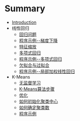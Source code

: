 # Summary

* [Introduction](README.md)
* 线性回归
   * [回归问题](线性回归/articles/回归问题.md)
   * [程序示例--梯度下降](线性回归/codes/梯度下降.md)
   * [特征缩放](线性回归/articles/特征缩放.md)
   * [多项式回归](线性回归/articles/多项式回归.md)
   * [程序示例--多项式回归](线性回归/codes/多项式回归.md)
   * [欠拟合与过拟合](线性回归/articles/欠拟合与过拟合.md)
   * [程序示例--局部加权线性回归](线性回归/codes/局部加权线性回归.md)
* K-Means
   * [无监督学习](KMeans/articles/无监督学习.md)
   * [K-Means算法步骤](KMeans/articles/K-Means算法步骤.md)
   * [优化](KMeans/articles/优化.md)
   * [如何初始化聚类中心](KMeans/articles/如何初始化聚类中心.md)
   * [如何确定聚类数](KMeans/articles/如何确定聚类数.md)
   * [程序示例](KMeans/codes/程序示例.md)

